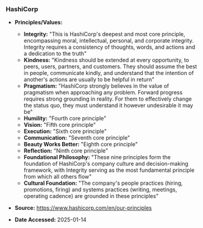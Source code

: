 ### HashiCorp

- **Principles/Values:**
  - **Integrity:** "This is HashiCorp's deepest and most core principle, encompassing moral, intellectual, personal, and corporate integrity. Integrity requires a consistency of thoughts, words, and actions and a dedication to the truth"
  - **Kindness:** "Kindness should be extended at every opportunity, to peers, users, partners, and customers. They should assume the best in people, communicate kindly, and understand that the intention of another's actions are usually to be helpful in return"
  - **Pragmatism:** "HashiCorp strongly believes in the value of pragmatism when approaching any problem. Forward progress requires strong grounding in reality. For them to effectively change the status quo, they must understand it however undesirable it may be"
  - **Humility:** "Fourth core principle"
  - **Vision:** "Fifth core principle" 
  - **Execution:** "Sixth core principle"
  - **Communication:** "Seventh core principle"
  - **Beauty Works Better:** "Eighth core principle"
  - **Reflection:** "Ninth core principle"
  - **Foundational Philosophy:** "These nine principles form the foundation of HashiCorp's company culture and decision-making framework, with Integrity serving as the most fundamental principle from which all others flow"
  - **Cultural Foundation:** "The company's people practices (hiring, promotions, firing) and systems practices (writing, meetings, operating cadence) are grounded in these principles"

- **Source:** https://www.hashicorp.com/en/our-principles
- **Date Accessed:** 2025-01-14